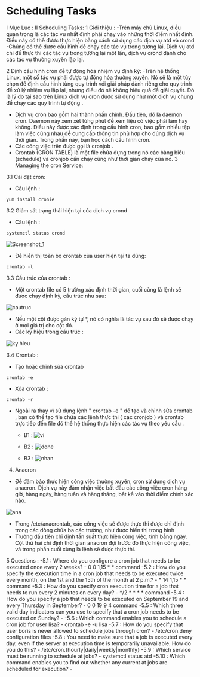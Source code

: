 
# Scheduling Tasks
I Mục Lục :
II Scheduling Tasks:
1 Giới thiệu :
-Trên máy chủ Linux, điều quan trọng là các tác vụ nhất định phải chạy vào những thời điểm nhất định. Điều này có thể được thực hiện bằng cách sử dụng các dịch vụ atd và crond
-Chúng có thể được cấu hình để chạy các tác vụ trong tương lai. Dịch vụ atd chỉ để thực thi các tác vụ trong tương lai một lần, dịch vụ crond dành cho các tác vụ thường xuyên lặp lại.

2 Định cấu hình cron để tự động hóa nhiệm vụ định kỳ:
-Trên hệ thống Linux, một số tác vụ phải được tự động hóa thường xuyên. Nó sẽ là một tùy chọn để định cấu hình từng quy trình với giải pháp dành riêng cho quy trình để xử lý nhiệm vụ lặp lại, nhưng điều đó sẽ không hiệu quả để giải quyết. Đó là lý do tại sao trên Linux dịch vụ cron được sử dụng như một dịch vụ chung để chạy các quy trình tự động .
- Dịch vụ cron bao gồm hai thành phần chính. Đầu tiên, đó là daemon cron. Daemon này xem xét từng phút để xem liệu có việc phải làm hay không. Điều này được xác định trong cấu hình cron, bao gồm nhiều tệp làm việc cùng nhau để cung cấp thông tin phù hợp cho đúng dịch vụ thời gian. Trong phần này, bạn học cách cấu hình cron.
- Các công việc trên được gọi là cronjob .
- Crontab (CRON TABLE) là một file chứa đựng trong nó các bảng biểu (schedule) và cronjob cần chạy cũng như thời gian chạy của nó.
3 Managing the cron Service:

3.1 Cài đặt cron:
- Câu lệnh : 

```
yum install cronie
```

3.2 Giám sát trạng thái hiện tại của dịch vụ crond
- Câu lệnh :

```
systemctl status crond
```

![Screenshot_1](https://user-images.githubusercontent.com/68736233/90992660-67c84c80-e5db-11ea-942a-e10f9c8c6c8a.png)

- Để hiển thị toàn bộ crontab của user hiện tại ta dùng:

```
crontab -l
```


3.3 Cấu trúc của crontab :
- Một crontab file có 5 trường xác định thời gian, cuối cùng là lệnh sẽ được chạy định kỳ, cấu trúc như sau:

![cautruc](https://user-images.githubusercontent.com/68736233/90992737-db6a5980-e5db-11ea-8173-e0fcf51ad2df.png)

- Nếu một cột được gán ký tự *, nó có nghĩa là tác vụ sau đó sẽ được chạy ở mọi giá trị cho cột đó.
- Các ký hiệu trong cấu trúc :   

![ky hieu](https://user-images.githubusercontent.com/68736233/90992776-0fde1580-e5dc-11ea-9f18-240c55e3622a.png)

3.4 Crontab :
- Tạo hoặc chỉnh sửa crontab

```
crontab -e 
```

- Xóa crontab :

```
crontab -r
```


- Ngoài ra thay vì sử dụng lệnh " crontab -e " để tạo và chỉnh sửa crontab , bạn có thể tạo file chứa các lệnh thực thi ( các cronjob ) và crontab trực tiếp đến file đó thể hệ thống thực hiện các tác vụ theo yêu cầu .

	 - B1 :
			![vi](https://user-images.githubusercontent.com/68736233/90993140-e6be8480-e5dd-11ea-8019-38b002f81831.png)
	
	 - B2 :
			![done](https://user-images.githubusercontent.com/68736233/90993173-fccc4500-e5dd-11ea-80a0-c49cf6775d9f.png)
			
	 - B3 :
			![nhan](https://user-images.githubusercontent.com/68736233/90993263-5fbddc00-e5de-11ea-8bde-32b4b9b2c3c5.png)
4. Anacron
- Để đảm bảo thực hiện công việc thường xuyên, cron sử dụng dịch vụ anacron. Dịch vụ này đảm nhận việc bắt đầu các công việc cron hàng giờ, hàng ngày, hàng tuần và hàng tháng, bất kể vào thời điểm chính xác nào.

![ana](https://user-images.githubusercontent.com/68736233/90993417-00140080-e5df-11ea-9425-3d37d663b2bf.png)

- Trong /etc/anacrontab, các công việc sẽ được thực thi được chỉ định trong các dòng chứa ba các trường, như được hiển thị trong hình 	
- Trường đầu tiên chỉ định tần suất thực hiện công việc, tính bằng ngày. Cột thứ hai chỉ định thời gian anacron đợi trước đó thực hiện công việc, và trong phần cuối cùng là lệnh sẽ được thực thi.

5 Questions :
	 -5.1 : Where do you configure a cron job that needs to be executed once every 2 weeks?
		 - 0 0 1,15 * * command
	 -5.2 : How do you specify the execution time in a cron job that needs to be executed twice every month, on the 1st and the 15th of the month at 2 p.m.?
		 - * 14 1,15 * * command
	 -5.3 : How do you specify cron execution time for a job that needs to run every 2 minutes on every day?
		 - */2 * * * * command
	 -5.4 : How do you specify a job that needs to be executed on September 19 and every Thursday in September?
		 - 0 0 19 9 4 command
	 -5.5 : Which three valid day indicators can you use to specify that a cron job needs to be executed on Sunday?
		 -
	 -5.6 : Which command enables you to schedule a cron job for user lisa?
		 - crontab -e -u lisa
	 -5.7 : How do you specify that user boris is never allowed to schedule jobs through cron?
		 -  /etc/cron.deny configuration files
	 -5.8 : You need to make sure that a job is executed every day, even if the server at execution time is temporarily unavailable. How do you do this?
		 - /etc/cron.{hourly|daily|weekly|monthly}
	 -5.9 : Which service must be running to schedule at jobs?
		 - systemctl status atd
	 -5.10 : Which command enables you to find out whether any current at jobs are scheduled for execution?
		 -
	 


	 

